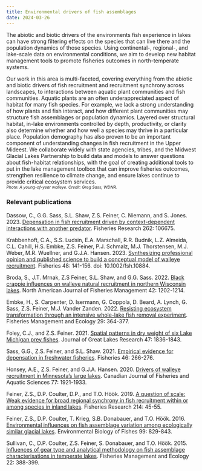 ```yaml
---
title: Environmental drivers of fish assemblages
date: 2024-03-26
---
```


The abiotic and biotic drivers of the environments fish experience in lakes can have strong filtering effects on the species that can live there and the population dynamics of those species.  Using continental-, regional-, and lake-scale data on environmental conditions, we aim to develop new habitat management tools to promote fisheries outcomes in north-temperate systems.

<!--more-->

Our work in this area is multi-faceted, covering everything from the abiotic and biotic drivers of fish recruitment and recruitment synchrony across landscapes, to interactions between aquatic plant communities and fish communities. Aquatic plants are an often underappreciated aspect of habitat for many fish species.  For example, we lack a strong understanding of how plants and fish interact, and how different plant communities may structure fish assemblages or population dynamics.  Layered over structural habitat, in-lake environments controlled by depth, productivity, or clarity also determine whether and how well a species may thrive in a particular place.  Population demography has also proven to be an important component of understanding changes in fish recruitment in the Upper Mideest. We collaborate widely with state agencies, tribes, and the Midwest Glacial Lakes Partnership to build data and models to answer questions about fish-habitat relationships, with the goal of creating additional tools to put in the lake management toolbox that can improve fisheries outcomes, strengthen resilience to climate change, and ensure lakes continue to provide critical ecosystem services.
<br>
<span style="font-size:0.75em">*Photo: A young-of-year walleye. Credit: Greg Sass, WDNR.*</span>

### Relevant publications
Dassow, C., G.G. Sass, S.L. Shaw, Z.S. Feiner, C. Niemann, and S. Jones. 2023. [Depensation in fish recruitment driven by context-dependent interactions with another predator](https://www.sciencedirect.com/science/article/pii/S0165783623000681). Fisheries Research 262: 106675.

Krabbenhoft, C.A., S.S. Ludsin, E.A. Marschall, R.R. Budnik, L.Z. Almeida, C.L. Cahill, H.S. Embke, Z.S. Feiner, P.J. Schmalz, M.J. Thorstensen, M.J. Weber, M.R. Wuellner, and G.J.A. Hansen. 2023. [Synthesizing professional opinion and published science to build a conceptual model of walleye recruitment](https://afspubs.onlinelibrary.wiley.com/doi/abs/10.1002/fsh.10884). Fisheries 48: 141-156. doi: 10.1002/fsh.10884.

Broda, S., J.T. Mrnak, Z.S Feiner, S.L. Shaw, and G.G. Sass. 2022. [Black crappie influences on walleye natural recruitment in northern Wisconsin lakes](https://afspubs.onlinelibrary.wiley.com/doi/abs/10.1002/nafm.10814?casa_token=70uwQdA6ZxMAAAAA:q1fAwfCvjGZBnWBlVQInvX3GcollX-9C9WnWMk7IAde7XHxCU9xzvoD1OTcSakJL7Qot0Ix6OXm8WhPH). North American Journal of Fisheries Management 42: 1202-1214.

Embke, H., S. Carpenter, D. Isermann, G. Coppola, D. Beard, A. Lynch, G. Sass, Z.S. Feiner, M.J. Vander Zanden. 2022. [Resisting ecosystem transformation through an intensive whole-lake fish removal experiment](https://onlinelibrary.wiley.com/doi/abs/10.1111/fme.12544). Fisheries Management and Ecology 29: 364-377.

Foley, C.J., and Z.S. Feiner. 2021. [Spatial patterns in dry weight of six Lake Michigan prey fishes](https://www.sciencedirect.com/science/article/pii/S0380133021002215). Journal of Great Lakes Research 47: 1836-1843.

Sass, G.G., Z.S. Feiner, and S.L. Shaw. 2021. [Empirical evidence for depensation in freshwater fisheries](https://afspubs.onlinelibrary.wiley.com/doi/abs/10.1002/fsh.10584?casa_token=x4Zzaq3R2sUAAAAA:PLdiHFtbbd8SIF0GuaA4Ok2RwF40lkRg92pgI6_n1jFVzL8VMRe8GQL8jP4oUW9DDxolsvZIDn8xCeBAww). Fisheries 46: 266-276.

Honsey, A.E., Z.S. Feiner, and G.J.A. Hansen. 2020. [Drivers of walleye recruitment in Minnesota’s large lakes](https://cdnsciencepub.com/doi/abs/10.1139/cjfas-2019-0453). Canadian Journal of Fisheries and Aquatic Sciences 77: 1921-1933.

Feiner, Z.S., D.P. Coulter, D.P., and T.O. Höök. 2019. [A question of scale: Weak evidence for broad regional synchrony in fish recruitment within or among species in inland lakes](https://www.sciencedirect.com/science/article/pii/S0165783619300268). Fisheries Research 214: 45-55.

Feiner, Z.S., D.P. Coulter, T. Krieg, S.B. Donabauer, and T.O. Höök. 2016. [Environmental influences on fish assemblage variation among ecologically similar glacial lakes](https://link.springer.com/article/10.1007/s10641-016-0524-7). Environmental Biology of Fishes 99: 829-843.

Sullivan, C., D.P. Coulter, Z.S. Feiner, S. Donabauer, and T.O. Höök. 2015. [Influences of gear type and analytical methodology on fish assemblage characterisations in temperate lakes](https://onlinelibrary.wiley.com/doi/abs/10.1111/fme.12138?casa_token=6lnwVSqrS_0AAAAA:uLQoLvA1t_k6p22moIv247sQdCdTZm3HDlrUoPNn4Iy9AR2w8YdNexKTLLP6BROruRA85PAahcMjw-it). Fisheries Management and Ecology 22: 388-399.